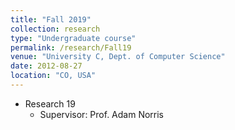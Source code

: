 ```yaml
---
title: "Fall 2019"
collection: research
type: "Undergraduate course"
permalink: /research/Fall19
venue: "University C, Dept. of Computer Science"
date: 2012-08-27
location: "CO, USA"
---
```




* Research 19
  * Supervisor: Prof. Adam Norris
